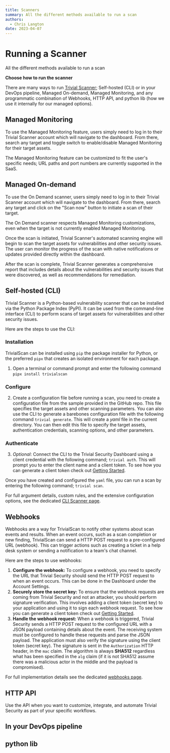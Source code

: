 ```yaml
---
title: Scanners
summary: All the different methods available to run a scan
authors:
  - Chris Langton
date: 2023-04-07
---
```


# Running a Scanner

All the different methods available to run a scan

**Choose how to run the scanner**

There are many ways to run [Trivial Scanner](https://github.com/trivialsec/trivialscan); Self-hosted (CLI) or in your DevOps pipeline, Managed On-demand, Managed Monitoring, and any programmatic combination of Webhooks, HTTP API, and python lib (how we use it internally for our managed options).

## Managed Monitoring

To use the Managed Monitoring feature, users simply need to log in to their Trivial Scanner account which will navigate to the dashboard. From there, search any target and toggle switch to enable/disable Managed Monitoring for their target assets.

The Managed Monitoring feature can be customized to fit the user's specific needs; URL paths and port numbers are currently supported in the SaaS.

## Managed On-demand

To use the On Demand scanner, users simply need to log in to their Trivial Scanner account which will navigate to the dashboard. From there, search any target and click on the "Scan now" button to initiate a scan of their target.

The On Demand scanner respects Managed Monitoring customizations, even when the target is not currently enabled Managed Monitoring.

Once the scan is initiated, Trivial Scanner's automated scanning engine will begin to scan the target assets for vulnerabilities and other security issues. The user can monitor the progress of the scan with native notifications or updates provided directly within the dashboard.

After the scan is complete, Trivial Scanner generates a comprehensive report that includes details about the vulnerabilities and security issues that were discovered, as well as recommendations for remediation.

## Self-hosted (CLI)

Trivial Scanner is a Python-based vulnerability scanner that can be installed via the Python Package Index (PyPI). It can be used from the command-line interface (CLI) to perform scans of target assets for vulnerabilities and other security issues.

Here are the steps to use the CLI:

### Installation

TrivialScan can be installed using `pip` the package installer for Python, or the preferred `pipx` that creates an isolated environment for each package.

1. Open a terminal or command prompt and enter the following command `pipx install trivialscan`

### Configure

2. Create a configuration file before running a scan, you need to create a configuration file from the sample provided in the GitHub repo. This file specifies the target assets and other scanning parameters. You can also use the CLI to generate a barebones configuration file with the following command `trivial generate`. This will create a _yaml_ file in the current directory. You can then edit this file to specify the target assets, authentication credentials, scanning options, and other parameters.

### Authenticate

3. _Optional_: Connect the CLI to the Trivial Security Dashboard using a client credential with the following command; `trivial auth`. This will prompt you to enter the client name and a client token. To see how you can generate a client token check out [Getting Started](./getting-started.md).

Once you have created and configured the `yaml` file, you can run a scan by entering the following command; `trivial scan`.

For full argument details, custom rules, and the extensive configuration options, see the dedicated [CLI Scanner page](./scanners/cli.md).

## Webhooks

Webhooks are a way for TrivialScan to notify other systems about scan events and results. When an event occurs, such as a scan completion or new finding, TrivialScan can send a HTTP POST request to a pre-configured URL (webhook). This can trigger actions such as creating a ticket in a help desk system or sending a notification to a team's chat channel.

Here are the steps to use webhooks:

1. **Configure the webhook:** To configure a webhook, you need to specify the URL that Trivial Security should send the HTTP POST request to when an event occurs. This can be done in the Dashboard under the Account Settings.
2. **Securely store the secret key:** To ensure that the webhook requests are coming from Trivial Security and not an attacker, you should perform signature verification. This involves adding a client token (secret key) to your application and using it to sign each webhook request. To see how you can generate a client token check out [Getting Started](./getting-started.md).
3. **Handle the webhook request:** When a webhook is triggered, Trivial Security sends a HTTP POST request to the configured URL with a JSON payload containing details about the event. The receiving system must be configured to handle these requests and parse the JSON payload. The application must also verify the signature using the client token (secret key). The signature is sent in the `Authorization` HTTP header, in the `mac` claim. The algorithm is always **SHA512** regardless what has been specified in the `alg` claim (if it is not SHA512 assume there was a malicious actor in the middle and the payload is compromised).

For full implementation details see the dedicated [webhooks page](./webhooks.md).

## HTTP API

Use the API when you want to customize, integrate, and automate Trivial Security as part of your specific workflows.

## In your DevOps pipeline

## python lib
